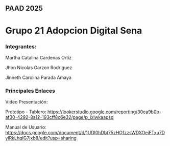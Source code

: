 ## PAAD 2025
# Grupo 21 Adopcion Digital Sena

### Integrantes:

Martha Catalina Cardenas Ortiz

Jhon Nicolas Garzon Rodriguez

Jinneth Carolina Parada Amaya

### Principales Enlaces

Video Presentación:

Prototipo - Tablero: https://lookerstudio.google.com/reporting/30ea9b0b-af30-4292-8a12-193cff8c6e32/page/p_ixlwkaapsd

Manual de Usuario: https://docs.google.com/document/d/1UDl0hDbt75zHOfzzsWDXOeiFTxu7DylRkLhqIG7jxb8/edit?usp=sharing
